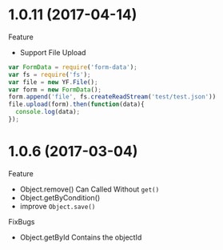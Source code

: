 # 1.0.11 (2017-04-14)

Feature

- Support File Upload
```javascript
var FormData = require('form-data');
var fs = require('fs');
var file = new YF.File();
var form = new FormData();
form.append('file', fs.createReadStream('test/test.json'))
file.upload(form).then(function(data){
  console.log(data);
});

```

# 1.0.6 (2017-03-04)

Feature

- Object.remove() Can Called Without `get()`
- Object.getByCondition()
- improve `Object.save() `

FixBugs

- Object.getById Contains the objectId
